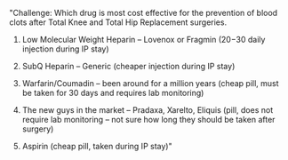 "Challenge: Which drug is most cost effective for the prevention of blood clots after Total Knee and Total Hip Replacement surgeries.

1) Low Molecular Weight Heparin – Lovenox or Fragmin ($20-$30 daily injection during IP stay)

2) SubQ Heparin – Generic (cheaper injection during IP stay)

3) Warfarin/Coumadin – been around for a million years (cheap pill, must be taken for 30 days and requires lab monitoring)

4) The new guys in the market – Pradaxa, Xarelto, Eliquis (pill, does not require lab monitoring – not sure how long they should be taken after surgery)

5) Aspirin (cheap pill, taken during IP stay)"
